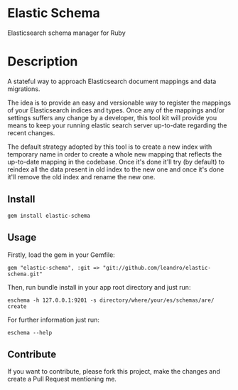 # Elastic Schema

Elasticsearch schema manager for Ruby

# Description

A stateful way to approach Elasticsearch document mappings and data migrations.

The idea is to provide an easy and versionable way to register the mappings of your Elasticsearch indices and types.
Once any of the mappings and/or settings suffers any change by a developer, this tool kit will provide you means to keep your running elastic search server up-to-date regarding the recent changes.

The default strategy adopted by this tool is to create a new index with temporary name in order to create a whole new mapping that reflects the up-to-date mapping in the codebase. Once it's done it'll try (by default) to reindex all the data present in old index to the new one and once it's done it'll remove the old index and rename the new one.

## Install

    gem install elastic-schema

## Usage

Firstly, load the gem in your Gemfile:

    gem "elastic-schema", :git => "git://github.com/leandro/elastic-schema.git"

Then, run bundle install in your app root directory and just run:

    eschema -h 127.0.0.1:9201 -s directory/where/your/es/schemas/are/ create

For further information just run:

    eschema --help

## Contribute

If you want to contribute, please fork this project, make the changes and create a Pull Request mentioning me.
